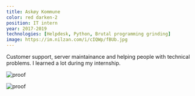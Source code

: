 ```yaml
---
title: Askøy Kommune
color: red darken-2
position: IT intern
year: 2017-2019
technologies: [Helpdesk, Python, Brutal programming grinding]
image: https://im.nilzan.com/i/cIQWp/fBUb.jpg
---
```


Customer support, server maintainance and helping people with technical problems.
I learned a lot during my internship.


<ReadMore text="Attest">

![proof](/public/images/education/askoy_kommune_tjenestetid_fra_2017_til_2019.jpeg)

![proof](/public/images/education/fagprove_bestaatt_2019.jpeg)

</ReadMore>

